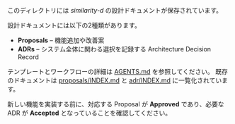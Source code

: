 このディレクトリには *similarity-d* の設計ドキュメントが保存されています。

設計ドキュメントには以下の2種類があります。

- **Proposals** – 機能追加や改善案
- **ADRs** – システム全体に関わる選択を記録する Architecture Decision Record

テンプレートとワークフローの詳細は [AGENTS.md](AGENTS.md) を参照してください。
既存のドキュメントは [proposals/INDEX.md](proposals/INDEX.md) と [adr/INDEX.md](adr/INDEX.md) に一覧化されています。

新しい機能を実装する前に、対応する Proposal が **Approved** であり、必要な ADR が **Accepted** となっていることを確認してください。
